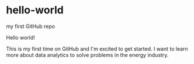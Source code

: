 # hello-world
my first GitHub repo

Hello world! 

This is my first time on GitHub and I'm excited to get started. I want to learn more about data analytics to solve problems in the energy industry.
